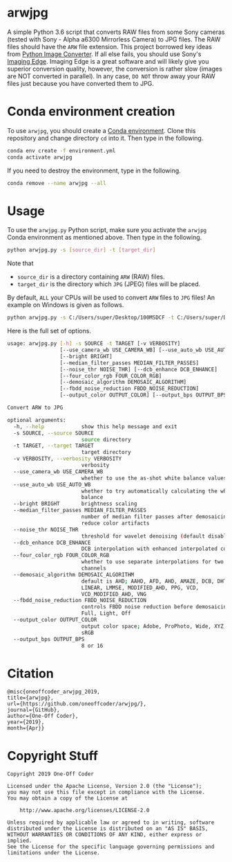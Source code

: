 # arwjpg

A simple Python 3.6 script that converts RAW files from some Sony cameras (tested with Sony - Alpha a6300 Mirrorless Camera)  to JPG files. The RAW files should have the `ARW` file extension. This project borrowed key ideas from [Python Image Converter](https://github.com/Cyb3rN4u7/Python-Image-Converter). If all else fails, you should use Sony's [Imaging Edge](http://support.d-imaging.sony.co.jp/app/imagingedge/en/). Imaging Edge is a great software and will likely give you superior conversion quality, however, the conversion is rather slow (images are NOT converted in parallel). In any case, `DO NOT` throw away your RAW files just because you have converted them to JPG.

# Conda environment creation

To use `arwjpg`, you should create a [Conda environment](https://anaconda.org/). Clone this repository and change directory `cd` into it. Then type in the following.

```bash
conda env create -f environment.yml
conda activate arwjpg
```

If you need to destroy the environment, type in the following.

```bash
conda remove --name arwjpg --all
```

# Usage

To use the `arwjpg.py` Python script, make sure you activate the `arwjpg` Conda environment as mentioned above. Then type in the following.

```bash
python arwjpg.py -s [source_dir] -t [target_dir]
```

Note that

* `source_dir` is a directory containing `ARW` (RAW) files.
* `target_dir` is the directory which `JPG` (JPEG) files will be placed.

By default, `ALL` your CPUs will be used to convert `ARW` files to `JPG` files! An example on Windows is given as follows.

```bash
python arwjpg.py -s C:/Users/super/Desktop/100MSDCF -t C:/Users/super/Desktop/JPG
```

Here is the full set of options.

```bash
usage: arwjpg.py [-h] -s SOURCE -t TARGET [-v VERBOSITY]
                 [--use_camera_wb USE_CAMERA_WB] [--use_auto_wb USE_AUTO_WB]
                 [--bright BRIGHT]
                 [--median_filter_passes MEDIAN_FILTER_PASSES]
                 [--noise_thr NOISE_THR] [--dcb_enhance DCB_ENHANCE]
                 [--four_color_rgb FOUR_COLOR_RGB]
                 [--demosaic_algorithm DEMOSAIC_ALGORITHM]
                 [--fbdd_noise_reduction FBDD_NOISE_REDUCTION]
                 [--output_color OUTPUT_COLOR] [--output_bps OUTPUT_BPS]

Convert ARW to JPG

optional arguments:
  -h, --help            show this help message and exit
  -s SOURCE, --source SOURCE
                        source directory
  -t TARGET, --target TARGET
                        target directory
  -v VERBOSITY, --verbosity VERBOSITY
                        verbosity
  --use_camera_wb USE_CAMERA_WB
                        whether to use the as-shot white balance values
  --use_auto_wb USE_AUTO_WB
                        whether to try automatically calculating the white
                        balance
  --bright BRIGHT       brightness scaling
  --median_filter_passes MEDIAN_FILTER_PASSES
                        number of median filter passes after demosaicing to
                        reduce color artifacts
  --noise_thr NOISE_THR
                        threshold for wavelet denoising (default disabled)
  --dcb_enhance DCB_ENHANCE
                        DCB interpolation with enhanced interpolated colors
  --four_color_rgb FOUR_COLOR_RGB
                        whether to use separate interpolations for two green
                        channels
  --demosaic_algorithm DEMOSAIC_ALGORITHM
                        default is AHD; AAHD, AFD, AHD, AMAZE, DCB, DHT,
                        LINEAR, LMMSE, MODIFIED_AHD, PPG, VCD,
                        VCD_MODIFIED_AHD, VNG
  --fbdd_noise_reduction FBDD_NOISE_REDUCTION
                        controls FBDD noise reduction before demosaicing;
                        Full, Light, Off
  --output_color OUTPUT_COLOR
                        output color space; Adobe, ProPhoto, Wide, XYZ, raw,
                        sRGB
  --output_bps OUTPUT_BPS
                        8 or 16
```

# Citation

```
@misc{oneoffcoder_arwjpg_2019, 
title={arwjpg}, 
url={https://github.com/oneoffcoder/arwjpg/}, 
journal={GitHub},
author={One-Off Coder}, 
year={2019}, 
month={Apr}}
```

# Copyright Stuff

```
Copyright 2019 One-Off Coder

Licensed under the Apache License, Version 2.0 (the "License");
you may not use this file except in compliance with the License.
You may obtain a copy of the License at

    http://www.apache.org/licenses/LICENSE-2.0

Unless required by applicable law or agreed to in writing, software
distributed under the License is distributed on an "AS IS" BASIS,
WITHOUT WARRANTIES OR CONDITIONS OF ANY KIND, either express or implied.
See the License for the specific language governing permissions and
limitations under the License.
```
